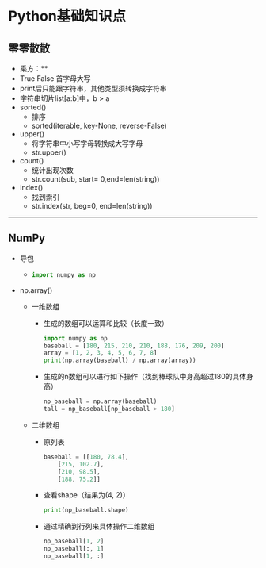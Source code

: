 # Python基础知识点

## 零零散散

* 乘方：**
* True False 首字母大写
* print后只能跟字符串，其他类型须转换成字符串
* 字符串切片list[a:b]中，b > a
* sorted()
  * 排序
  * sorted(iterable, key-None, reverse-False)
* upper()
  * 将字符串中小写字母转换成大写字母
  * str.upper()
* count()
  * 统计出现次数
  * str.count(sub, start= 0,end=len(string))
* index()
  * 找到索引
  * str.index(str, beg=0, end=len(string))

---

## NumPy

* 导包

  * ```python
    import numpy as np
    ```

* np.array()
  * 一维数组
    * 生成的数组可以运算和比较（长度一致）
  
        ```python
        import numpy as np
        baseball = [180, 215, 210, 210, 188, 176, 209, 200]
        array = [1, 2, 3, 4, 5, 6, 7, 8]
        print(np.array(baseball) / np.array(array))
        ```

    * 生成的n数组可以进行如下操作（找到棒球队中身高超过180的具体身高）

        ```python
        np_baseball = np.array(baseball)
        tall = np_baseball[np_baseball > 180]
        ```

  * 二维数组
    * 原列表
        ```python
        baseball = [[180, 78.4],
            [215, 102.7],
            [210, 98.5],
            [188, 75.2]]
        ```
    * 查看shape（结果为(4, 2)）
        ```python
        print(np_baseball.shape)
        ```
    * 通过精确到行列来具体操作二维数组
        ```python
        np_baseball[1, 2]
        np_baseball[:, 1]
        np_baseball[1, :]
        ```
